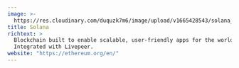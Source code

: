 ```yaml
---
image: >-
  https://res.cloudinary.com/duquzk7m6/image/upload/v1665428543/solana_zaqkc9.png
title: Solana
richtext: >
  Blockchain built to enable scalable, user-friendly apps for the world.
  Integrated with Livepeer.
website: "https://ethereum.org/en/"
---
```

